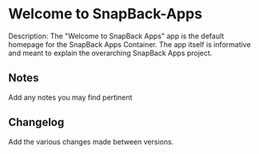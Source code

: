 Welcome to SnapBack-Apps
========================
Description: The "Welcome to SnapBack Apps" app is the default homepage for the SnapBack Apps Container.  The app itself is informative and meant to explain the overarching SnapBack Apps project.

Notes
----
Add any notes you may find pertinent 

Changelog
----
Add the various changes made between versions.
